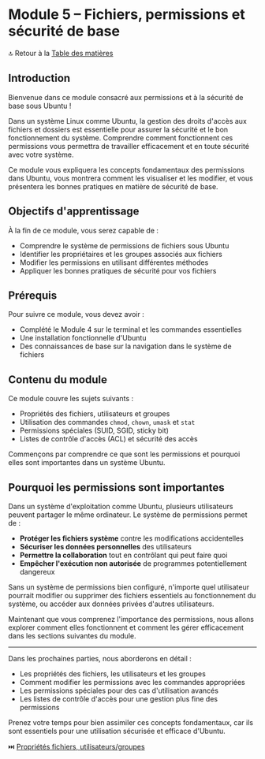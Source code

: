 # Module 5 – Fichiers, permissions et sécurité de base

🔝 Retour à la [Table des matières](#table-des-matières)

## Introduction

Bienvenue dans ce module consacré aux permissions et à la sécurité de base sous Ubuntu !

Dans un système Linux comme Ubuntu, la gestion des droits d'accès aux fichiers et dossiers est essentielle pour assurer la sécurité et le bon fonctionnement du système. Comprendre comment fonctionnent ces permissions vous permettra de travailler efficacement et en toute sécurité avec votre système.

Ce module vous expliquera les concepts fondamentaux des permissions dans Ubuntu, vous montrera comment les visualiser et les modifier, et vous présentera les bonnes pratiques en matière de sécurité de base.

## Objectifs d'apprentissage

À la fin de ce module, vous serez capable de :
- Comprendre le système de permissions de fichiers sous Ubuntu
- Identifier les propriétaires et les groupes associés aux fichiers
- Modifier les permissions en utilisant différentes méthodes
- Appliquer les bonnes pratiques de sécurité pour vos fichiers

## Prérequis

Pour suivre ce module, vous devez avoir :
- Complété le Module 4 sur le terminal et les commandes essentielles
- Une installation fonctionnelle d'Ubuntu
- Des connaissances de base sur la navigation dans le système de fichiers

## Contenu du module

Ce module couvre les sujets suivants :
- Propriétés des fichiers, utilisateurs et groupes
- Utilisation des commandes `chmod`, `chown`, `umask` et `stat`
- Permissions spéciales (SUID, SGID, sticky bit)
- Listes de contrôle d'accès (ACL) et sécurité des accès

Commençons par comprendre ce que sont les permissions et pourquoi elles sont importantes dans un système Ubuntu.

## Pourquoi les permissions sont importantes

Dans un système d'exploitation comme Ubuntu, plusieurs utilisateurs peuvent partager le même ordinateur. Le système de permissions permet de :

- **Protéger les fichiers système** contre les modifications accidentelles
- **Sécuriser les données personnelles** des utilisateurs
- **Permettre la collaboration** tout en contrôlant qui peut faire quoi
- **Empêcher l'exécution non autorisée** de programmes potentiellement dangereux

Sans un système de permissions bien configuré, n'importe quel utilisateur pourrait modifier ou supprimer des fichiers essentiels au fonctionnement du système, ou accéder aux données privées d'autres utilisateurs.

Maintenant que vous comprenez l'importance des permissions, nous allons explorer comment elles fonctionnent et comment les gérer efficacement dans les sections suivantes du module.

---

Dans les prochaines parties, nous aborderons en détail :
- Les propriétés des fichiers, les utilisateurs et les groupes
- Comment modifier les permissions avec les commandes appropriées
- Les permissions spéciales pour des cas d'utilisation avancés
- Les listes de contrôle d'accès pour une gestion plus fine des permissions

Prenez votre temps pour bien assimiler ces concepts fondamentaux, car ils sont essentiels pour une utilisation sécurisée et efficace d'Ubuntu.

⏭️ [Propriétés fichiers, utilisateurs/groupes](/02-ligne-de-commande/module-5-fichiers-permissions/01-proprietes-fichiers.md)

